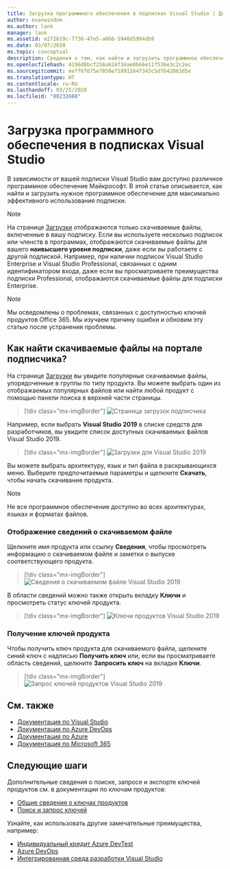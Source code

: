 ```yaml
---
title: Загрузка программного обеспечения в подписках Visual Studio | Документация Майкрософт
author: evanwindom
ms.author: lank
manager: lank
ms.assetid: e2f2619c-7736-47e5-a066-5940d5994db9
ms.date: 03/07/2020
ms.topic: conceptual
description: Сведения о том, как найти и загрузить программное обеспечение Майкрософт в подписках Visual Studio
ms.openlocfilehash: 4196d8bcf256a624f34ae0b66e11f536e3c2c2ec
ms.sourcegitcommit: eeff6f675e7850e718911647343c5df642063d5e
ms.translationtype: HT
ms.contentlocale: ru-RU
ms.lasthandoff: 03/25/2020
ms.locfileid: "80232608"
---
```

# <a name="downloading-software-titles-in-visual-studio-subscriptions"></a>Загрузка программного обеспечения в подписках Visual Studio
В зависимости от вашей подписки Visual Studio вам доступно различное программное обеспечение Майкрософт.  В этой статье описывается, как найти и загрузить нужное программное обеспечение для максимально эффективного использования подписки. 

> [!NOTE]
> На странице [Загрузки](https://my.visualstudio.com/downloads/featured) отображаются только скачиваемые файлы, включенные в вашу подписку.  Если вы используете несколько подписок или членств в программах, отображаются скачиваемые файлы для вашего **наивысшего уровня подписки**, даже если вы работаете с другой подпиской.  Например, при наличии подписок Visual Studio Enterprise и Visual Studio Professional, связанных с одним идентификатором входа, даже если вы просматриваете преимущества подписки Professional, отображаются скачиваемые файлы для подписки Enterprise.

> [!NOTE]
> Мы осведомлены о проблемах, связанных с доступностью ключей продуктов Office 365.  Мы изучаем причину ошибки и обновим эту статью после устранения проблемы. 

## <a name="how-do-i-find-downloads-in-the-subscriber-portal"></a>Как найти скачиваемые файлы на портале подписчика?
На странице [Загрузки](https://my.visualstudio.com/downloads/featured?wt.mc_id=o~msft~docs) вы увидите популярные скачиваемые файлы, упорядоченные в группы по типу продукта.  Вы можете выбрать один из отображаемых популярных файлов или найти любой продукт с помощью панели поиска в верхней части страницы.
> [!div class="mx-imgBorder"]
> ![Страница загрузок подписчика](_img/subscriber-downloads/subscriber-downloads-resized.png)

Например, если выбрать **Visual Studio 2019** в списке средств для разработчиков, вы увидите список доступных скачиваемых файлов Visual Studio 2019.
> [!div class="mx-imgBorder"]
> ![Загрузки для Visual Studio 2019](_img/subscriber-downloads/vs2019-product-list.png)

Вы можете выбрать архитектуру, язык и тип файла в раскрывающихся меню. Выберите предпочитаемые параметры и щелкните **Скачать**, чтобы начать скачивание продукта.

> [!NOTE]
> Не все программное обеспечение доступно во всех архитектурах, языках и форматах файлов.  

### <a name="displaying-download-details"></a>Отображение сведений о скачиваемом файле
Щелкните имя продукта или ссылку **Сведения**, чтобы просмотреть информацию о скачиваемом файле и заметки о выпуске соответствующего продукта.
> [!div class="mx-imgBorder"]
> ![Сведения о скачиваемом файле Visual Studio 2019](_img/subscriber-downloads/vs2019-info.png)

В области сведений можно также открыть вкладку **Ключи** и просмотреть статус ключей продукта.
> [!div class="mx-imgBorder"]
> ![Ключи продуктов Visual Studio 2019](_img/subscriber-downloads/vs2019-keys.png)

### <a name="obtaining-product-keys"></a>Получение ключей продукта
Чтобы получить ключ продукта для скачиваемого файла, щелкните синий ключ с надписью **Получить ключ** или, если вы просматриваете область сведений, щелкните **Запросить ключ** на вкладке **Ключи**.
> [!div class="mx-imgBorder"]
> ![Запрос ключей продуктов Visual Studio 2019](_img/subscriber-downloads/vs2019-claim-keys.png)

## <a name="see-also"></a>См. также
- [Документация по Visual Studio](https://docs.microsoft.com/visualstudio/)
- [Документация по Azure DevOps](https://docs.microsoft.com/azure/devops/)
- [Документация по Azure](https://docs.microsoft.com/azure/)
- [Документация по Microsoft 365](https://docs.microsoft.com/microsoft-365/)

## <a name="next-steps"></a>Следующие шаги
Дополнительные сведения о поиске, запросе и экспорте ключей продуктов см. в документации по ключам продуктов:
- [Общие сведения о ключах продуктов](product-keys.md)
- [Поиск и запрос ключей](find-keys.md)

Узнайте, как использовать другие замечательные преимущества, например:
- [Индивидуальный кредит Azure DevTest](vs-azure.md)
- [Azure DevOps](vs-azure-devops.md)
- [Интегрированная среда разработки Visual Studio](vs-ide-benefit.md)




